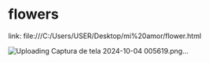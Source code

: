 # flowers

link: file:///C:/Users/USER/Desktop/mi%20amor/flower.html



![Uploading Captura de tela 2024-10-04 005619.png…]()
